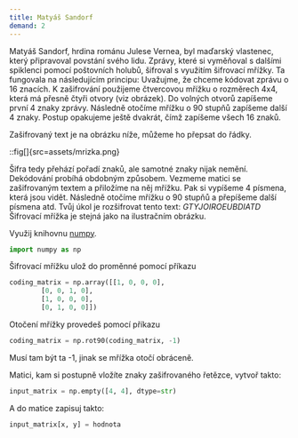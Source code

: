 ```yaml
---
title: Matyáš Sandorf
demand: 2
---
```


Matyáš Sandorf, hrdina románu Julese Vernea, byl maďarský vlastenec, který připravoval povstání svého lidu. Zprávy, které si vyměňoval s dalšími spiklenci pomocí poštovních holubů, šifroval s využitím šifrovací mřížky. Ta fungovala na následujícím principu: Uvažujme, že chceme kódovat zprávu o 16 znacích. K zašifrování použijeme čtvercovou mřížku o rozměrech 4x4, která má přesně čtyři otvory (viz obrázek). Do volných otvorů zapíšeme první 4 znaky zprávy. Následně otočíme mřížku o 90 stupňů zapíšeme další 4 znaky. Postup opakujeme ještě dvakrát, čímž zapíšeme všech 16 znaků.

Zašifrovaný text je na obrázku níže, můžeme ho přepsat do řádky.

::fig[]{src=assets/mrizka.png}

Šifra tedy přehází pořadí znaků, ale samotné znaky nijak nemění. Dekódování probíhá obdobným způsobem. Vezmeme matici se zašifrovaným textem a přiložíme na něj mřížku. Pak si vypíšeme 4 písmena, která jsou vidět. Následně otočíme mřížku o 90 stupňů a přepíšeme další písmena atd. Tvůj úkol je rozšifrovat tento text: *GTYJOIROEUBDIATD* Šifrovací mřížka je stejná jako na ilustračním obrázku.

Využij knihovnu [numpy](https://pypi.org/project/numpy/).

```py
import numpy as np
```

Šifrovací mřížku ulož do proměnné pomocí příkazu

```py
coding_matrix = np.array([[1, 0, 0, 0],
        [0, 0, 1, 0],
        [1, 0, 0, 0],
        [0, 1, 0, 0]])
```

Otočení mřížky provedeš pomocí příkazu

```py
coding_matrix = np.rot90(coding_matrix, -1)
```

Musí tam být ta -1, jinak se mřížka otočí obráceně.

Matici, kam si postupně vložíte znaky zašifrovaného řetězce, vytvoř takto:

```py
input_matrix = np.empty([4, 4], dtype=str)
```

A do matice zapisuj takto:

```py
input_matrix[x, y] = hodnota
```
